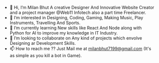 - 👋 Hi, I’m Milan Bhut A creative Designer And Innovative Website Creator and a project manager @Web11 Infotech also a part time Freelancer.
- 👀 I’m interested in Designing, Coding, Gaming, Making Music, Play Instruments, Travelling And Sports.
- 🌱 I’m currently learning New skills like React And Node along with Python for AI to improve my knowledge in IT Industry.
- 💞️ I’m looking to collaborate on Any kind of projects which envolve Designing ar Development Skills.
- 📫 How to reach me ?? Just Mail me at milanbhut7199@gmail.com (It's as simple as you kill a bot in Game).

